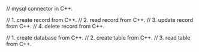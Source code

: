 // mysql connector in C++.


// 1. create record from C++.
// 2. read record from C++.
// 3. update record from C++.
// 4. delete record from C++.

// 1. create database from C++.
// 2. create table from C++.
// 3. read table from C++.

